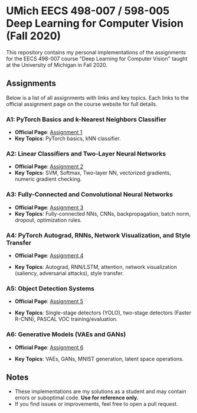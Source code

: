 # UMich EECS 498-007 / 598-005 Deep Learning for Computer Vision (Fall 2020)

This repository contains my personal implementations of the assignments for the EECS 498-007 course "Deep Learning for Computer Vision" taught at the University of Michigan in Fall 2020.

## Assignments
Below is a list of all assignments with links and key topics. Each links to the official assignment page on the course website for full details.

### A1: PyTorch Basics and k-Nearest Neighbors Classifier
- **Official Page**: [Assignment 1](https://web.eecs.umich.edu/~justincj/teaching/eecs498/FA2020/assignment1.html)
- **Key Topics**: PyTorch basics, kNN classifier.

### A2: Linear Classifiers and Two-Layer Neural Networks
- **Official Page**: [Assignment 2](https://web.eecs.umich.edu/~justincj/teaching/eecs498/FA2020/assignment2.html)
- **Key Topics**: SVM, Softmax, Two-layer NN, vectorized gradients, numeric gradient checking.

### A3: Fully-Connected and Convolutional Neural Networks
- **Official Page**: [Assignment 3](https://web.eecs.umich.edu/~justincj/teaching/eecs498/FA2020/assignment3.html)
- **Key Topics**: Fully-connected NNs, CNNs, backpropagation, batch norm, dropout, optimization rules.


### A4: PyTorch Autograd, RNNs, Network Visualization, and Style Transfer
- **Official Page**: [Assignment 4](https://web.eecs.umich.edu/~justincj/teaching/eecs498/FA2020/assignment4.html)

- **Key Topics**: Autograd, RNN/LSTM, attention, network visualization (saliency, adversarial attacks), style transfer.

### A5: Object Detection Systems
- **Official Page**: [Assignment 5](https://web.eecs.umich.edu/~justincj/teaching/eecs498/FA2020/assignment5.html)

- **Key Topics**: Single-stage detectors (YOLO), two-stage detectors (Faster R-CNN), PASCAL VOC training/evaluation.

### A6: Generative Models (VAEs and GANs)
- **Official Page**: [Assignment 6](https://web.eecs.umich.edu/~justincj/teaching/eecs498/FA2020/assignment6.html)

- **Key Topics**: VAEs, GANs, MNIST generation, latent space operations.


## Notes
- These implementations are my solutions as a student and may contain errors or suboptimal code. **Use for reference only.**
- If you find issues or improvements, feel free to open a pull request.